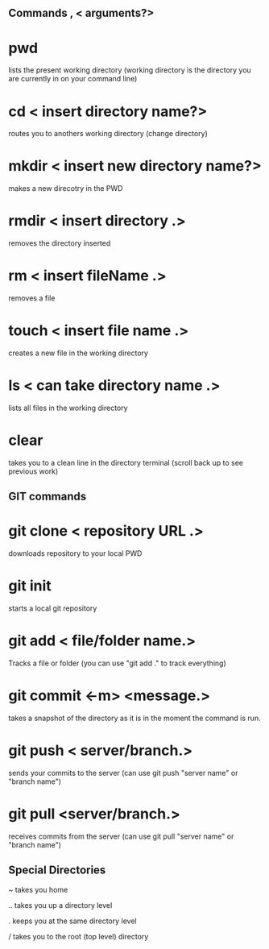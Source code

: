 ## Commands , < arguments?> ##

# pwd
lists the present working directory (working directory is the directory you are currently in on your command line)
# cd < insert directory name?>
routes you to anothers working directory (change directory)
# mkdir < insert new directory name?>
makes a new direcotry in the PWD
# rmdir < insert directory .>
removes the directory inserted
# rm < insert fileName .>
removes a file
# touch < insert file name .>
creates a new file in the working directory
# ls < can take directory name .>
lists all files in the working directory
# clear
takes you to a clean line in the directory terminal (scroll back up to see previous work)

## GIT commands ##

# git clone < repository URL .>
downloads repository to your local PWD

# git init
starts a local git repository

# git add < file/folder name.>
Tracks a file or folder (you can use "git add ." to track everything)

# git commit <-m> <message.>
takes a snapshot of the directory as it is in the moment the command is run.

# git push < server/branch.>
sends your commits to the server (can use git push "server name" or "branch name")

# git pull <server/branch.>
receives commits from the server (can use git pull "server name" or "branch name")

## Special Directories ##

~
takes you home

..
takes you up a directory level

.
keeps you at the same directory level

/
takes you to the root (top level) directory


